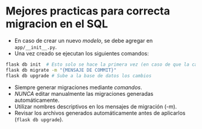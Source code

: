 # Mejores practicas para correcta migracion en el SQL
- En caso de crear un nuevo *modelo*, se debe agregar en `app/__init__.py`.
- Una vez creado se ejecutan los siguientes comandos:

```bash
flask db init  # Esto solo se hace la primera vez (en caso de que la carpeta migrations/ no este creada)
flask db migrate -m "{MENSAJE DE COMMIT}"
flask db upgrade # Sube a la base de datos los cambios
```

- Siempre generar migraciones mediante *comandos*.
- *NUNCA* editar manualmente las migraciones generadas automáticamente.
- Utilizar nombres descriptivos en los mensajes de migración (-m).
- Revisar los archivos generados automáticamente antes de aplicarlos (`flask db upgrade`).